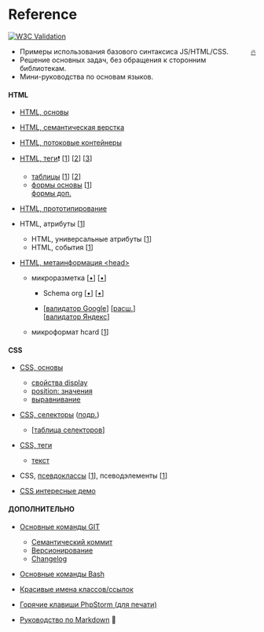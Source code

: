 # Reference

[![W3C Validation](https://img.shields.io/w3c-validation/default?targetUrl=https%3A%2F%2Fgrand-web.github.io%2FReference%2F)](https://www.w3.org/Consortium/)

<a style="float: right;" href="./mini-manuals/new.md">🔥</a>

- Примеры использования базового синтаксиса JS/HTML/CSS.
- Решение основных задач, без обращения к сторонним библиотекам.
- Мини-руководства по основам языков.

#### HTML

- [HTML, основы](mini-manuals/html.md)
- [HTML, семантическая верстка](mini-manuals/html.md#семантическая-верстка)
- [HTML, потоковые контейнеры](mini-manuals/html-containers.md)

- [HTML, теги](mini-manuals/html-tags.md)❗
  [[1](https://webref.ru/html 'webref.ru')\]
  [[2](https://html5book.ru/html-spravochnik.html 'html5book')\]
  [[3](https://developer.mozilla.org/ru/docs/Web/HTML/Element#текстовое_содержание 'mdn')\]

  - [таблицы](mini-manuals/html-tags.md#таблицы)
    [[1](https://www.w3schools.com/html/html_tables.asp 'w3c')\]
    [[2](https://html5book.ru/tablichnye-dannye/#table 'html5book')\]
  - [формы основы](mini-manuals/html-forms.md) [[1](https://html5book.ru/formy/ 'html5book')\]  
    [формы доп.](mini-manuals/html-forms.md)

- [HTML, прототипирование](mini-manuals/html-prototype.md)

- HTML, атрибуты [[1](https://html5book.ru/html-attributes/)\]

  - HTML, универсальные атрибуты [[1](https://webref.ru/html/attr/common)\]
  - HTML, события [[1](https://webref.ru/html/attr/event)\]

- [HTML, метаинформация <head\>](mini-manuals/html-head.md)

  - микроразметка
    [[•](https://siteclinic.ru/blog/technical-aspects/structured-data-and-seo/)\]
    [[•](https://vc.ru/seo/349130-mikrorazmetka-na-sayte-dlya-seo-gayd-s-primerami-spravochnik-redkih-mikrorazmetok)\]

    - Schema org [[•](https://yandex.ru/support/webmaster/schema-org/what-is-schema-org.html 'ya')\] [[•](https://habr.com/ru/company/click/blog/486764/ 'habr')\]

    - [[валидатор Google](https://developers.google.com/search/docs/appearance/structured-data?hl=ru)\]
      [[расш.](https://search.google.com/test/rich-results?hl=ru)\]  
      [[валидатор Яндекс](https://webmaster.yandex.ru/tools/microtest/)\]

  - микроформат hcard [[1](https://yandex.ru/support/webmaster/hcard/yandex.html 'ya')\]

#### CSS

- [CSS, основы](mini-manuals/css.md)

  - [свойства display](mini-manuals/html-containers.md#свойства-display)
  - [position: значения](mini-manuals/html-containers.md#свойство-position)
  - [выравнивание](mini-manuals/html-containers.md#выравнивание)

- [CSS, селекторы](mini-manuals/css-selectors.md) ([подр.](mini-manuals/css-selectors-2.md)\)
  - [[таблица селекторов](mini-manuals/css-selectors.md#таблица-селекторов)\]
- [CSS, теги](mini-manuals/css-tags.md)
  - [текст](mini-manuals/css-tags.md#оглавление)
- CSS, [псевдоклассы](mini-manuals/css-pseudocl.md) [[1](https://www.w3schools.com/css/css_pseudo_classes.asp)\], псеводэлементы [[1](https://www.w3schools.com/css/css_pseudo_elements.asp)\]
- [CSS интересные демо](https://www.w3schools.com/cssref/playdemo.php?filename=playcss_accent-color)

#### ДОПОЛНИТЕЛЬНО

- [Основные команды GIT](mini-manuals/git.md)
  - [Семантический коммит](mini-manuals/git.md/#семантический-коммит)
  - [Версионирование](mini-manuals/git.md#версионирование)
  - [Changelog](mini-manuals/git.md#ведение-changelog)
- [Основные команды Bash](mini-manuals/bash.md)
- [Красивые имена классов/ссылок](mini-manuals/names-class-links.md)

- [Горячие клавиши PhpStorm (для печати)](https://github.com/LoginovIlya/PhpStorm-hotkeys-ru/blob/master/PhpStorm_Hotkeys_ru.pdf)
- [Руководство по Markdown](mini-manuals/md.md) 📝
